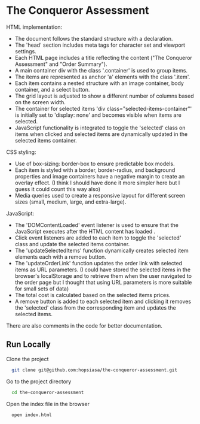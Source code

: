
# The Conqueror Assessment

HTML implementation:
- The document follows the standard structure with a <!DOCTYPE html> declaration.
- The 'head' section includes meta tags for character set and viewport settings.
- Each HTML page includes a title reflecting the content ("The Conqueror Assessment" and "Order Summary").
- A main container div with the class '.container' is used to group  items.
- The items are represented as anchor 'a' elements with the class '.item'.
- Each item contains a nested structure with an image container, body container, and a select button.
- The grid layout is adjusted to show a different number of columns based on the screen width.
- The container for selected items 'div class="selected-items-container"' is initially set to 'display: none' and becomes visible when items are selected.
- JavaScript functionality is integrated to toggle the 'selected' class on items when clicked and selected items are dynamically updated in the selected items container.

CSS styling:
- Use of box-sizing: border-box to ensure predictable box models.
- Each item is styled with a border, border-radius, and background properties and image containers have a negative margin to create an overlay effect. (I think I should have done it more simpler here but I guess it could count this way also)
- Media queries used to create a responsive layout for different screen sizes (small, medium, large, and extra-large).

JavaScript:
- The 'DOMContentLoaded' event listener is used to ensure that the JavaScript executes after the HTML content has loaded .
- Click event listeners are added to each item to toggle the 'selected' class and update the selected items container.
- The 'updateSelectedItems' function dynamically creates selected item elements each with a remove button.
- The 'updateOrderLink' function updates the order link with selected items as URL parameters. (I could have stored the selected items in the browser's localStorage and to retrieve them when the user navigated to the order page but I thought that using URL parameters is more suitable for small sets of data)
- The total cost is calculated based on the selected items prices.
- A remove button is added to each selected item and clicking it removes the 'selected' class from the corresponding item and updates the selected items.

There are also comments in the code for better documentation.





## Run Locally

Clone the project

```bash
  git clone git@github.com:hopsiasa/the-conqueror-assessment.git
```

Go to the project directory

```bash
  cd the-conqueror-assessment
```

Open the index file in the browser

```bash
  open index.html
```